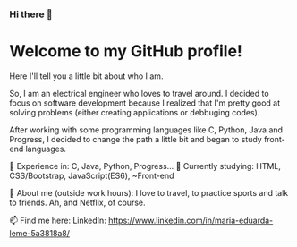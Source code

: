 ### Hi there 👋

# Welcome to my GitHub profile! 

Here I'll tell you a little bit about who I am.

So, I am an electrical engineer who loves to travel around. I decided to focus on software development because I realized that I'm pretty good at solving problems (either creating applications or debbuging codes).

After working with some programming languages like C, Python, Java and Progress, I decided to change the path a little bit and began to study front-end languages.

💼 Experience in: C, Java, Python, Progress... 
🌱 Currently studying: HTML, CSS/Bootstrap, JavaScript(ES6), ~Front-end 

🙋‍ About me (outside work hours): I love to travel, to practice sports and talk to friends. Ah, and Netflix, of course. 

📫 Find me here: 
  LinkedIn: https://www.linkedin.com/in/maria-eduarda-leme-5a3818a8/
   
